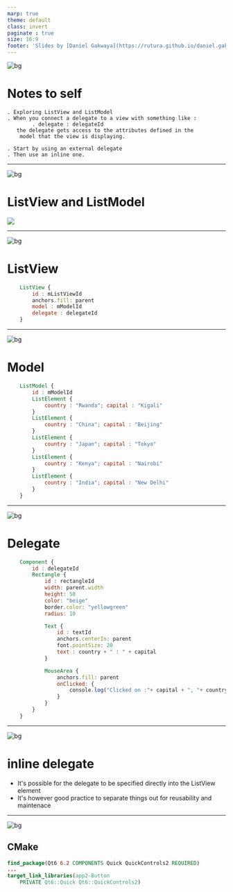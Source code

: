 ```yaml
---
marp: true
theme: default
class: invert
paginate : true
size: 16:9
footer: 'Slides by [Daniel Gakwaya](https://rutura.github.io/daniel.gakwaya/) at [LearnQtGuide](https://www.learnqt.guide/)'
---
```

![bg](images/slide_background.png)
# Notes to self
    . Exploring ListView and ListModel
    . When you connect a delegate to a view with something like :
            . delegate : delegateId
       the delegate gets access to the attributes defined in the
        model that the view is displaying.

    . Start by using an external delegate
    . Then use an inline one.

        
---
![bg](images/slide_background.png)
# ListView and ListModel
![](images/1.png)

---
![bg](images/slide_background.png)
# ListView
```qml
    ListView {
        id : mListViewId
        anchors.fill: parent
        model : mModelId
        delegate : delegateId
    }
```

---
![bg](images/slide_background.png)
# Model
```qml
    ListModel {
        id : mModelId
        ListElement {
            country : "Rwanda"; capital : "Kigali"
        }
        ListElement {
            country : "China"; capital : "Beijing"
        }
        ListElement {
            country : "Japan"; capital : "Tokyo"
        }
        ListElement {
            country : "Kenya"; capital : "Nairobi"
        }
        ListElement {
            country : "India"; capital : "New Delhi"
        }
    }
```

---
![bg](images/slide_background.png)
# Delegate
```qml
    Component {
        id : delegateId
        Rectangle {
            id : rectangleId
            width: parent.width
            height: 50
            color: "beige"
            border.color: "yellowgreen"
            radius: 10

            Text {
                id : textId
                anchors.centerIn: parent
                font.pointSize: 20
                text : country + " : " + capital
            }

            MouseArea {
                anchors.fill: parent
                onClicked: {
                    console.log("Clicked on :"+ capital + ", "+ country)
                }
            }
        }
    }
```

---

![bg](images/slide_background.png)
# inline delegate
* It's possible for the delegate to be specified directly into the ListView element
* It's however good practice to separate things out for reusability and maintenace


---

![bg](images/slide_background.png)
## CMake
```cmake
find_package(Qt6 6.2 COMPONENTS Quick QuickControls2 REQUIRED)
...
target_link_libraries(app2-Button
    PRIVATE Qt6::Quick Qt6::QuickControls2)

```

